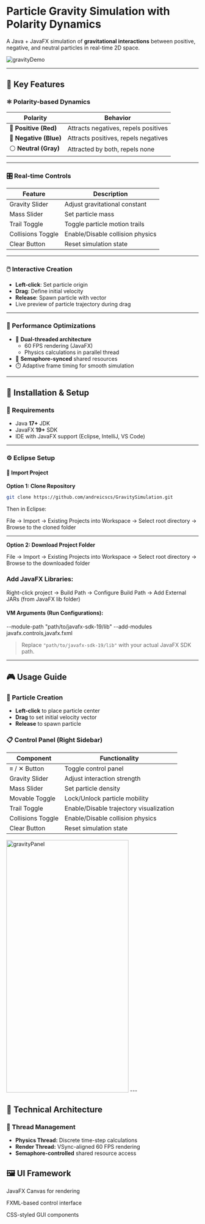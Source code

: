 # Particle Gravity Simulation with Polarity Dynamics

A Java + JavaFX simulation of **gravitational interactions** between positive, negative, and neutral particles in real-time 2D space.

![gravityDemo](https://github.com/user-attachments/assets/273db425-f6d4-42eb-b70e-fd78a6288ed2)

---

## 🔧 Key Features

### ⚛️ Polarity-based Dynamics

| Polarity             | Behavior                                     |
|----------------------|----------------------------------------------|
| 🔴 **Positive (Red)** | Attracts negatives, repels positives         |
| 🔵 **Negative (Blue)** | Attracts positives, repels negatives         |
| ⚪ **Neutral (Gray)** | Attracted by both, repels none               |

---

### 🎛️ Real-time Controls

| Feature             | Description                                   |
|---------------------|-----------------------------------------------|
| Gravity Slider      | Adjust gravitational constant                 |
| Mass Slider         | Set particle mass                             |
| Trail Toggle        | Toggle particle motion trails                 |
| Collisions Toggle   | Enable/Disable collision physics              |
| Clear Button        | Reset simulation state                        |

---

### 🖱️ Interactive Creation

- **Left-click**: Set particle origin
- **Drag**: Define initial velocity
- **Release**: Spawn particle with vector
- Live preview of particle trajectory during drag

---

### 🚀 Performance Optimizations

- 🧵 **Dual-threaded architecture**  
  - 60 FPS rendering (JavaFX)  
  - Physics calculations in parallel thread  
- 🔐 **Semaphore-synced** shared resources  
- ⏱️ Adaptive frame timing for smooth simulation

---

## 🧰 Installation & Setup

### 🔨 Requirements

- Java **17+** JDK  
- JavaFX **19+** SDK  
- IDE with JavaFX support (Eclipse, IntelliJ, VS Code)

---

### ⚙️ Eclipse Setup

#### 🧭 Import Project

**Option 1: Clone Repository**
```bash
git clone https://github.com/andreicscs/GravitySimulation.git
```
Then in Eclipse:

File → Import → Existing Projects into Workspace → Select root directory → Browse to the cloned folder

---

**Option 2: Download Project Folder**

File → Import → Existing Projects into Workspace → Select root directory → Browse to the downloaded folder

### Add JavaFX Libraries:
Right-click project → Build Path → Configure Build Path → Add External JARs (from JavaFX lib folder)

#### VM Arguments (Run Configurations):
--module-path "path/to/javafx-sdk-19/lib" --add-modules javafx.controls,javafx.fxml
> Replace `"path/to/javafx-sdk-19/lib"` with your actual JavaFX SDK path.

---

## 🎮 Usage Guide

### 🧪 Particle Creation
- **Left-click** to place particle center
- **Drag** to set initial velocity vector
- **Release** to spawn particle

### 📋 Control Panel (Right Sidebar)

| Component        | Functionality                               |
|------------------|----------------------------------------------|
| ≡ / ✕ Button     | Toggle control panel                         |
| Gravity Slider   | Adjust interaction strength                  | 
| Mass Slider      | Set particle density                         |
| Movable Toggle   | Lock/Unlock particle mobility                |
| Trail Toggle     | Enable/Disable trajectory visualization      |
| Collisions Toggle| Enable/Disable collision physics             |
| Clear Button     | Reset simulation state                       |

<img width="320" height="661" alt="gravityPanel" src="https://github.com/user-attachments/assets/28ac603d-f35c-4245-a191-cd0e56244f85" />
---

## 🧱 Technical Architecture

### 🧵 Thread Management
- **Physics Thread:** Discrete time-step calculations
- **Render Thread:** VSync-aligned 60 FPS rendering
- **Semaphore-controlled** shared resource access

## 🖼️ UI Framework
JavaFX Canvas for rendering

FXML-based control interface

CSS-styled GUI components







